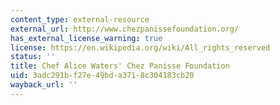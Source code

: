```yaml
---
content_type: external-resource
external_url: http://www.chezpanissefoundation.org/
has_external_license_warning: true
license: https://en.wikipedia.org/wiki/All_rights_reserved
status: ''
title: Chef Alice Waters' Chez Panisse Foundation
uid: 3adc291b-f27e-49bd-a371-8c304183cb20
wayback_url: ''
---
```

